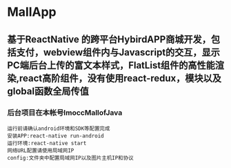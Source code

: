 # MallApp
## 基于ReactNative 的跨平台HybirdAPP商城开发，包括支付，webview组件内与Javascript的交互，显示PC端后台上传的富文本样式，FlatList组件的高性能渲染,react高阶组件，没有使用react-redux，模块以及global函数全局传值
### 后台项目在本帐号ImoccMallofJava
```
运行前请确认android环境和SDK等配置完成
安装APP:react-native run-android 
运行环境:react-native start
网络URL配置请使用局域网IP
config:文件夹中配置局域网IP以及图片主机IP和协议
```

